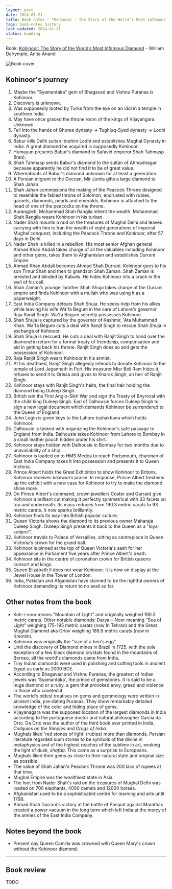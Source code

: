 ```yaml
---
layout: post
date: 2024-01-21
title: Book notes - "Kohinoor - The Story of the World’s Most Infamous Diamond"
tags: book-notes history
last_updated: 2024-01-21
status: budding
---
```


Book: [Kohinoor: The Story of the World’s Most Infamous Diamond](https://www.goodreads.com/book/show/33391999-kohinoor) - William Dalrymple, Anita Anand

![Book cover](https://images-na.ssl-images-amazon.com/images/S/compressed.photo.goodreads.com/books/1481812727i/33391999.jpg)

## Kohinoor's journey
1. Maybe the "Syamantaka" gem of Bhagavad and Vishnu Puranas is Kohinoor.
2. Discovery is unknown.
3. Was supposedly looted by Turks from the eye on an idol in a temple in southern India.
4. May have once graced the throne room of the kings of Vijayangara. Unknown.
5. Fell into the hands of Ghoree dynasty -> Tughluq-Syed dynasty -> Lodhi dynasty.
6. Babur kills Delhi sultan Ibrahim Lodhi and establishes Mughal Dynasty in India. A great diamond he acquired is supposedly Kohinoor.
7. Humayun presents Babur's diamond to Safavid emperor Shah Tahmasp (Iran).
8. Shah Tahmasp sends Babur's diamond to the sultan of Ahmadnagar because apparently he did not find it to be of great value.
9. Whereabouts of Babur's diamond unknown for at least a generation.
10. A Persian migrant to the Deccan, Mir Jumla gifts a large diamond to Shah Jahan.
11. Shah Jahan commissions the making of the Peacock Throne designed to resemble the fabled throne of Solomon, encrusted with rubies, garnets, diamonds, pearls and emeralds. Kohinoor is attached to the head of one of the peacocks on the throne.
12. Aurangzeb, Mohammad Shah Rangila inherit the wealth. Mohammad Shah Rangila wears Kohinoor in his turban.
13. Nader Shah mounts a raid on the treasures of Mughal Delhi and leaves carrying with him to Iran the wealth of eight generations of imperial Mughal conquest, including the Peacock Throne and Kohinoor, after 57 days in Delhi.
14. Nader Shah is killed in a rebellion. His most senior Afghan general Ahmad Khan Abdali takes charge of all the valuables including Kohinoor and other gems, takes them to Afghanistan and establishes Durrani Empire. 
15. Ahmad Khan Abdali becomes Ahmad Shah Durrani. Kohinoor goes to his son Timur Shah and then to grandson Shah Zaman. Shah Zaman is arrested and blinded by Kabulis. He hides Kohinoor into a crack in the wall of his cell.
16. Shah Zaman's younger brother Shah Shuja takes charge of the Durrani empire and finds Kohinoor with a mullah who was using it as a paperweight.
17. East India Company defeats Shah Shuja. He seeks help from his allies while leaving his wife Wa'fa Begum in the care of Lahore's governor Raja Ranjit Singh. Wa'fa Begum secretly possesses Kohinoor.
18. Shah Shuja is captured by the governor of Kashmir, 'Ata Muhammad Khan. Wa'fa Begum cuts a deal with Ranjit Singh to rescue Shah Shuja in exchange of Kohinoor.
19. Shah Shuja is rescued. He cuts a deal with Ranjit Singh to hand over the diamond in return for a formal treaty of friendship, compensation and aid in getting back his throne. Ranjit Singh does so and gets the possession of Kohinoor.
20. Raja Ranjit Singh wears Kohinoor in his armlet.
21. At his deathbed, Ranjit Singh allegedly intends to donate Kohinoor to the temple of Lord Jagannath in Puri. His treasurer Misr Beli Ram hides it, refuses to send it to Orissa and gives to Kharak Singh, an heir of Ranjit Singh.
22. Kohinoor stays with Ranjit Singh's heirs, the final heir holding the diamond being Duleep Singh.
23. British win the First Anglo-Sikh War and sign the Treaty of Bhyroval with the child king Duleep Singh. Earl of Dalhousie forces Duleep Singh to sign a new legal document which demands Kohinoor be surrendered to the Queen of England.
24. John Login is given keys to the Lahore toshakhana which holds Kohinoor.
25. Dalhousie is tasked with organizing the Kohinoor's safe passage to England from India. Dalhousie takes Kohinoor from Lahore to Bombay in a small leather pouch hidden under his shirt.
26. Kohinoor stays hidden with Dalhousie in Bombay for two months due to unavailability of a ship.
27. Kohinoor is loaded on to HMS Medea to reach Portsmouth, chariman of East India Company takes it into possession and presents it to Queen Victoria.
28. Prince Albert holds the Great Exhibition to show Kohinoor to Britons. Kohinoor receives lukewarm praise. In response, Prince Albert freshens up the exhibit with a new case for Kohinoor to try to make the diamond shine more.
29. On Prince Albert's command, crown jewellers Coster and Garrard give Kohinoor a brilliant cut making it perfectly symmetrical with 33 facets on top and underneath. Its mass  reduces from 190.3 metric carats to 93 metric carats. It now sparks brilliantly.
30. Kohinoor finds its way into British popular culture.
31. Queen Victoria shows the diamond to its previous owner Maharaja Duleep Singh. Duleep Singh presents it back to the Queen as a "loyal subject".
32. Kohinoor travels to Palace of Versailles, sitting as centrepiece in Queen Victoria's crown for the grand ball.
33. Kohinoor is pinned at the top of Queen Victoria's sash for her appearance in Parliament five years after Prince Albert's death.
34. Kohinoor sits in the centre of coronation crown for British queens consort and kings.
35. Queen Elizabeth II does not wear Kohinoor. It is now on display at the Jewel House in the Tower of London.
36. India, Pakistan and Afganistan have claimed to be the rightful owners of Kohinoor demanding its return to no avail so far.

## Other notes from the book
* Koh-i-noor means "Mountain of Light" and originally weighed 190.3 metric carats. Other notable diamonds: Darya-i-Noor meaning "Sea of Light" weighing 175-195 metric carats (now In Tehran) and the Great Mughal Diamond aka Orlov weighing 189.9 metric carats (now in Kremlin).
* Kohinoor was originally the "size of a hen's egg".
* Until the discovery of Diamond mines in Brazil in 1725, with the sole exception of a few black diamond crystals found in the mountains of Borneo, all the world's diamonds came from India.
* Tiny Indian diamonds were used in polishing and cutting tools in ancient Egypt as early as 2000 BCE.
* According to Bhagavad and Vishnu Puranas, the greatest of Indian jewels was 'Syamantaka', the prince of gemstones. It is said to be a huge diamond or a ruby, a gem that provoked envy, greed and violence in those who coveted it.
* The world's oldest treatises on gems and gemmology were written in ancient India, pre-dating Puranas. They show remarkably detailed knowledge of the color and hiding place of gems.
* Vijayanagara was the supposed location of the largest diamonds in India according to the portuguese doctor and natural philosopher Garcia da Orto. Da Orto was the author of the third book ever printed in India, *Collquies on the Simples and Drugs of India*.
* Mughals liked 'red stones of light' (rubies) more than diamonds. Persian literature regarded such stones to be symbols of the divine in metaphysics and of the highest reaches of the sublime in art, evoking the light of dusk, *shafaq*. This came as a surprise to Europeans.
* Mughals liked their gems as close to their natural state and original size as possible.
* The value of Shah Jahan's Peacock Throne was 200 lacs of rupees at that time. 
* Mughal Empire was the wealthiest state in Asia. 
* The loot from Nader Shah's raid on the treasures of Mughal Delhi was loaded on 700 elephants, 4000 camels and 12000 horses.
* Afghanistan used to be a sophisticated centre for learning and arts until 1799.
* Ahmad Shah Durrani's victory at the battle of Panipat against Marathas created a power vacuum in the long term which left India at the mercy of the armies of the East India Company.


## Notes beyond the book

* Present day Queen Camilla was crowned with Queen Mary's crown without the Kohinoor diamond.

---

## Book review

TODO